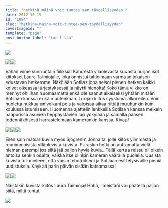 ```yaml
---
title: "hetkinä näinä voit tuntee sen täydellisyyden."
date: 2012-10-19
id: "1084"
slug: "hetkina-naina-voit-tuntee-sen-taydellisyyden"
coverImageId: ""
template: "page"
post_button_label: "Lue lisää"
---
```


[![](/images/IMG_7389.jpg)](http://4.bp.blogspot.com/-025no255xns/UIFDiYiNkqI/AAAAAAAABsY/MOPEMt4pyE0/s1600/IMG_7389.jpg)

[![](/images/maisa_11.jpg)](http://4.bp.blogspot.com/-hjnPWcc7s4w/UIFDjWE0e5I/AAAAAAAABsc/uQgxmctVMAM/s1600/maisa_11.jpg)[![](/images/maisa_2.jpg)](http://1.bp.blogspot.com/-o6MFTKz980U/UIFDmA5xd-I/AAAAAAAABs4/jW7Bbn_5suU/s1600/maisa_2.jpg)

Vähän viime sunnuntain fiiliksiä! Kahdesta ylläolevasta kuvasta hurjan isot kiitokset Laura Taimiojalle, joka onnistui taltioimaan varmaan jokaisen edustavan hetkemme. Näköjään Sotilas jopa seisoi pienen hetken kaikki koivet oikeassa järjestyksessä ja näytti hienolta! Koko tämä viikko on mennyt ohi ihan huomaamatta enkä ole saanut aikaiseksi yhtään mitään Sotilaan kanssa enkä muutenkaan. Luojan kiitos syysloma alkoi eilen. Voin huoletta nukkua univelkani pois ja valoisaa aikaa riittää muuhunkin kuin koulussa istumiseen. Huomenna ajattelin lenkkeillä Sotilaan kanssa melkein naapurissa asuvien heppaystävien luo yökylään ja samalla pääsen todennäköisesti harrastelemaan kamerankin kanssa. Kivaa!

[![](/images/IMG_7174.jpg)](http://3.bp.blogspot.com/-YaE1thc3NrI/UIFDdr5yV4I/AAAAAAAABsA/gxSBx5VWeM0/s1600/IMG_7174.jpg)[![](/images/IMG_0019j.JPG)](http://3.bp.blogspot.com/-gojHrx2QMgk/UIFFDW6Mx1I/AAAAAAAABtQ/On1p5t_Tm3Y/s1600/IMG_0019j.JPG)[![](/images/IMG_7261.jpg)](http://2.bp.blogspot.com/-7XCkAVGGcP4/UIFDfDZyNHI/AAAAAAAABsI/iJAAw7cixIs/s1600/IMG_7261.jpg)

Eilen sain mätsärikuvia myös Sjögrenin Jonnalta, jolle kiitos ylimmästä ja reunimmaisista ylläolevista kuvista. Paraskin hetki on auttamatta vielä hieman parempi jos siitä jää paljon hyviä kuvia.. Tällä kertaa reissu oli oikein antoisa senkin osalta, vaikka itse olinkin kameran väärällä puolella. Uusista kuvista tuli mieleen, että voisin tehdä itseni ja Sotilaan esittelysivuille pieniä uudistuksia. Käykää parin päivän sisään katsomassa!

[![](/images/maisa_8.jpg)](http://3.bp.blogspot.com/-z9zPhyVEwm8/UIFDospOUVI/AAAAAAAABtI/fablLAtWa_U/s1600/maisa_8.jpg)[![](/images/maisa_13.jpg)](http://3.bp.blogspot.com/-I8kA0Y-Dwhg/UIFDkBZeGrI/AAAAAAAABso/aV4JNCED3sQ/s1600/maisa_13.jpg)

Näistäkin kuvista kiitos Laura Taimioja! Haha, ilmeistäni voi päätellä paljon siitä, miltä tuntui.

[![](/images/ak.jpg)](http://3.bp.blogspot.com/-m6ZBOYpub8w/UIGgZaO2KMI/AAAAAAAABuU/-2pzu1KLo0A/s1600/ak.jpg)
